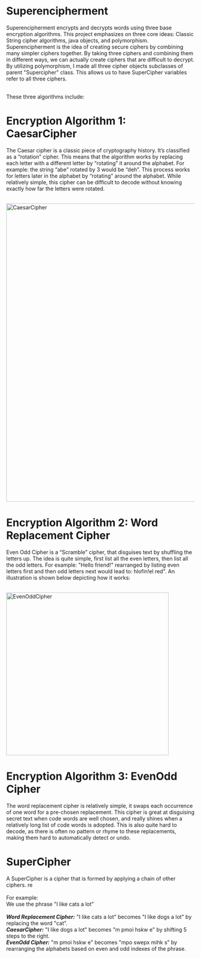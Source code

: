 # Superencipherment
Superencipherment encrypts and decrypts words using three base encryption algorithms. This project emphasizes on three core ideas: Classic String cipher algorithms, java objects, and polymorphism. Superencipherment is the idea of creating secure ciphers by combining many simpler ciphers together. By taking three ciphers and combining them in different ways, we can actually create ciphers that are difficult to decrypt. By utilizing polymorphism, I made all three cipher objects subclasses of parent "Supercipher" class. This allows us to have SuperCipher variables refer to all three ciphers. <br />
<br/>


These three algorithms include: 


# Encryption Algorithm 1: CaesarCipher
The Caesar cipher is a classic piece of cryptography history. It’s classified as a “rotation” cipher. This means that the algorithm works by replacing each letter with a different letter by “rotating” it around the alphabet. For example: the string “abe” rotated by 3 would be “deh”. This process works for letters later in the alphabet by “rotating” around the alphabet. While relatively simple, this cipher can be difficult to decode without knowing exactly how far the letters were rotated. <br/> <br/>

<img width="795" alt="CaesarCipher" src="https://user-images.githubusercontent.com/63344458/236076140-a53b0df1-02a3-46d6-8af0-ce94aead3381.png">
<br/>


# Encryption Algorithm 2: Word Replacement Cipher 
Even Odd Cipher is a “Scramble” cipher, that disguises text by shuffling the letters up. The idea is quite simple, first list all the even letters, then list all the odd letters. For example: "Hello friend!" rearranged by listing even letters first and then odd letters next would lead to: hlofin!el red". An illustration is shown below depicting how it works: <br/> <br/>

<img width="434" alt="EvenOddCipher" src="https://user-images.githubusercontent.com/63344458/236077058-87a711a7-a02d-41e2-b615-a5eddd828c11.png">


# Encryption Algorithm 3: EvenOdd Cipher 
The word replacement cipher is relatively simple, it swaps each occurrence of one word for a pre-chosen replacement. 
This cipher is great at disguising secret text when code words are well chosen, and really shines when a relatively long list of code words is adopted. This is also quite hard to decode, as there is often no pattern or rhyme to these replacements, making them hard to automatically detect or undo. 


# SuperCipher 
A SuperCipher is a cipher that is formed by applying a chain of other ciphers. re<br/><br/>
For example: <br/>
We use the phrase "I like cats a lot" <br/> <br/>
***Word Replacement Cipher:*** "I like cats a lot" becomes "I like dogs a lot" by replacing the word "cat". <br/>
***CaesarCipher:*** "I like dogs a lot" becomes "m pmoi hskw e" by shifting 5 steps to the right. <br/>
***EvenOdd Cipher:*** "m pmoi hskw e" becomes "mpo swepx mihk  s" by rearranging the alphabets based on even and odd indexes of the phrase. 
